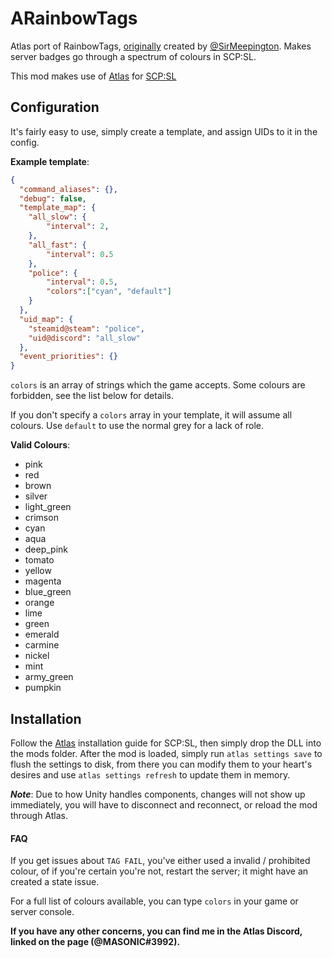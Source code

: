 # ARainbowTags
Atlas port of RainbowTags, [originally](https://github.com/sirmeepington/RainbowTag/) created by [@SirMeepington](https://github.com/sirmeepington). Makes server badges go through a spectrum of colours in SCP:SL. 

This mod makes use of [Atlas](https://gitlab.com/Androxanik/atlas/) for [SCP:SL](https://scpslgame.com/)

## Configuration
It's fairly easy to use, simply create a template, and assign UIDs to it in the config.

**Example template**:
```json
{
  "command_aliases": {},
  "debug": false,
  "template_map": {
    "all_slow": {
        "interval": 2,
    },
    "all_fast": {
        "interval": 0.5
    },
    "police": {
        "interval": 0.5,
        "colors":["cyan", "default"]
    }
  },
  "uid_map": {
    "steamid@steam": "police",
    "uid@discord": "all_slow"
  },
  "event_priorities": {}
}
```
`colors` is an array of strings which the game accepts. Some colours are forbidden, see the list below for details.

If you don't specify a `colors` array in your template, it will assume all colours.
Use `default` to use the normal grey for a lack of role.

**Valid Colours**:
* pink
* red
* brown
* silver
* light_green
* crimson
* cyan
* aqua
* deep_pink
* tomato
* yellow
* magenta
* blue_green
* orange
* lime
* green
* emerald
* carmine
* nickel
* mint
* army_green
* pumpkin

## Installation
Follow the [Atlas](https://gitlab.com/Androxanik/atlas/) installation guide for SCP:SL, then simply drop the DLL into the mods folder.
After the mod is loaded, simply run `atlas settings save` to flush the settings to disk, from there you can modify them to your heart's desires and use `atlas settings refresh` to update them in memory.

***Note***: Due to how Unity handles components, changes will not show up immediately, you will have to disconnect and reconnect, or reload the mod through Atlas. 

#### FAQ

If you get issues about `TAG FAIL`, you've either used a invalid / prohibited colour, of if you're certain you're not, restart the server; it might have an created a state issue.

For a full list of colours available, you can type `colors` in your game or server console.

**If you have any other concerns, you can find me in the Atlas Discord, linked on the page (@MASONIC#3992).**